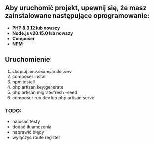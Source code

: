 ## Aby uruchomić projekt, upewnij się, że masz zainstalowane następujące oprogramowanie:

- **PHP 8.3.12 lub nowszy**
- **Node.js v20.15.0 lub nowszy**
- **Composer**
- **NPM**

## Uruchomienie:

1. skopiuj .env.example do .env
2. composer install
3. npm install
4. php artisan key:generate
5. php artisan migrate:fresh -seed
6. composer run dev lub php artisan serve


### TODO:
- napisać testy
- dodać tłuamczenia
- naprawić błędy
- wyłączyć route register
